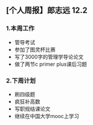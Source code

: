 ## [个人周报】郎志远 12.2
### 1.本周工作
  
- 管导考试 
- 参加了图灵杯比赛 
- 写了3000字的管理学导论论文  
- 做了两节c primer plus课后习题 
### 2.下周计划 
 
- 刷四级题  
- 疯狂补高数 
- 写职规结课论文
- 继续在中国大学mooc上学习
